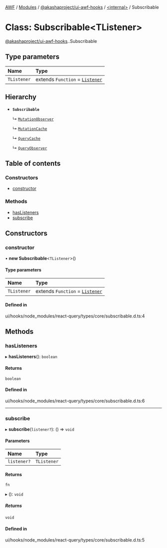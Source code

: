 [AWF](../README.md) / [Modules](../modules.md) / [@akashaproject/ui-awf-hooks](../modules/akashaproject_ui_awf_hooks.md) / [<internal\>](../modules/akashaproject_ui_awf_hooks._internal_.md) / Subscribable

# Class: Subscribable<TListener\>

[@akashaproject/ui-awf-hooks](../modules/akashaproject_ui_awf_hooks.md).[<internal>](../modules/akashaproject_ui_awf_hooks._internal_.md).Subscribable

## Type parameters

| Name | Type |
| :------ | :------ |
| `TListener` | extends `Function` = [`Listener`](../modules/akashaproject_ui_awf_hooks._internal_.md#listener) |

## Hierarchy

- **`Subscribable`**

  ↳ [`MutationObserver`](akashaproject_ui_awf_hooks._internal_.MutationObserver.md)

  ↳ [`MutationCache`](akashaproject_ui_awf_hooks._internal_.MutationCache.md)

  ↳ [`QueryCache`](akashaproject_ui_awf_hooks._internal_.QueryCache.md)

  ↳ [`QueryObserver`](akashaproject_ui_awf_hooks._internal_.QueryObserver.md)

## Table of contents

### Constructors

- [constructor](akashaproject_ui_awf_hooks._internal_.Subscribable.md#constructor)

### Methods

- [hasListeners](akashaproject_ui_awf_hooks._internal_.Subscribable.md#haslisteners)
- [subscribe](akashaproject_ui_awf_hooks._internal_.Subscribable.md#subscribe)

## Constructors

### constructor

• **new Subscribable**<`TListener`\>()

#### Type parameters

| Name | Type |
| :------ | :------ |
| `TListener` | extends `Function` = [`Listener`](../modules/akashaproject_ui_awf_hooks._internal_.md#listener) |

#### Defined in

ui/hooks/node_modules/react-query/types/core/subscribable.d.ts:4

## Methods

### hasListeners

▸ **hasListeners**(): `boolean`

#### Returns

`boolean`

#### Defined in

ui/hooks/node_modules/react-query/types/core/subscribable.d.ts:6

___

### subscribe

▸ **subscribe**(`listener?`): () => `void`

#### Parameters

| Name | Type |
| :------ | :------ |
| `listener?` | `TListener` |

#### Returns

`fn`

▸ (): `void`

##### Returns

`void`

#### Defined in

ui/hooks/node_modules/react-query/types/core/subscribable.d.ts:5

